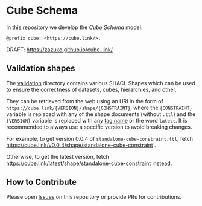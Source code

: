 # Cube Schema

In this repository we develop the *Cube Schema* model.

`@prefix cube: <https://cube.link/>.`

DRAFT: https://zazuko.github.io/cube-link/

## Validation shapes

The [validation](validation) directory contains various SHACL Shapes which can be used to ensure the correctness of datasets, cubes, hierarchies, and other.

They can be retrieved from the web using an URI in the form of `https://cube.link/{VERSION}/shape/{CONSTRAINT}`, where the `{CONSTRAINT}` variable is replaced with any of the shape documents (without `.ttl`) and the `{VERSION}` variable is replaced with any [tag name](https://github.com/zazuko/cube-link/tags) or the word `latest`.
It is recommended to always use a specific version to avoid breaking changes.

For example, to get version 0.0.4 of `standalone-cube-constraint.ttl`, fetch https://cube.link/v0.0.4/shape/standalone-cube-constraint .

Otherwise, to get the latest version, fetch https://cube.link/latest/shape/standalone-cube-constraint instead.

## How to Contribute

Please open [Issues](https://github.com/zazuko/cube-link/issues) on this repository or provide PRs for contributions.
